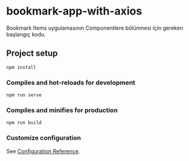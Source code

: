 # bookmark-app-with-axios

Bookmark Items uygulamasının Componentlere bölünmesi için gereken başlangıç kodu. 

## Project setup

```
npm install
```

### Compiles and hot-reloads for development

```
npm run serve
```

### Compiles and minifies for production

```
npm run build
```

### Customize configuration

See [Configuration Reference](https://cli.vuejs.org/config/).
